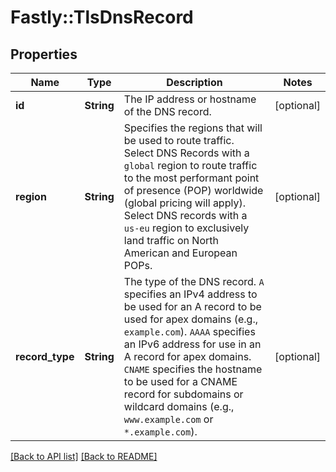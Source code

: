 # Fastly::TlsDnsRecord

## Properties

| Name | Type | Description | Notes |
| ---- | ---- | ----------- | ----- |
| **id** | **String** | The IP address or hostname of the DNS record. | [optional] |
| **region** | **String** | Specifies the regions that will be used to route traffic. Select DNS Records with a `global` region to route traffic to the most performant point of presence (POP) worldwide (global pricing will apply). Select DNS records with a `us-eu` region to exclusively land traffic on North American and European POPs. | [optional] |
| **record_type** | **String** | The type of the DNS record. `A` specifies an IPv4 address to be used for an A record to be used for apex domains (e.g., `example.com`). `AAAA` specifies an IPv6 address for use in an A record for apex domains. `CNAME` specifies the hostname to be used for a CNAME record for subdomains or wildcard domains (e.g., `www.example.com` or `*.example.com`). | [optional] |

[[Back to API list]](../../README.md#endpoints) [[Back to README]](../../README.md)

